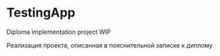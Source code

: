 # TestingApp
Diploma implementation project WIP

Реализация проекта, описанная в пояснительной записке к диплому
